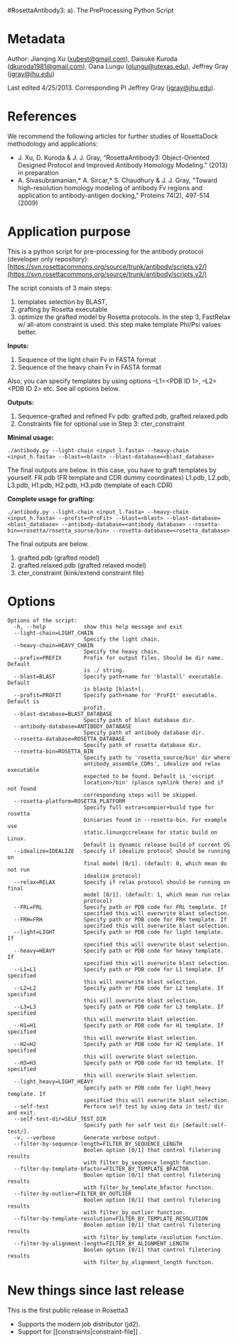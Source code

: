 #RosettaAntibody3: a). The PreProcessing Python Script

Metadata
========

Author: Jianqing Xu (xubest@gmail.com), Daisuke Kuroda (dkuroda1981@gmail.com), Oana Lungu (olungu@utexas.edu), Jeffrey Gray (jgray@jhu.edu)

Last edited 4/25/2013. Corresponding PI Jeffrey Gray (jgray@jhu.edu).

References
==========

We recommend the following articles for further studies of RosettaDock methodology and applications:

-   J. Xu, D. Kuroda & J. J. Gray, “RosettaAntibody3: Object-Oriented Designed Protocol and Improved Antibody Homology Modeling.” (2013) in preparation
-   A. Sivasubramanian,\* A. Sircar,\* S. Chaudhury & J. J. Gray, "Toward high-resolution homology modeling of antibody Fv regions and application to antibody-antigen docking," Proteins 74(2), 497-514 (2009)

Application purpose
===========================================

This is a python script for pre-processing for the antibody protocol (developer only repository): [https://svn.rosettacommons.org/source/trunk/antibody/scripts.v2/](https://svn.rosettacommons.org/source/trunk/antibody/scripts.v2/)

The script consists of 3 main steps:

1.  templates selection by BLAST,
2.  grafting by Rosetta executable
3.  optimize the grafted model by Rosetta protocols. In the step 3, FastRelax w/ all-atom constraint is used. this step make template Phi/Psi values better.

**Inputs:**

1.  Sequence of the light chain Fv in FASTA format
2.  Sequence of the heavy chain Fv in FASTA format

Also, you can specify templates by using options –L1=\<PDB ID 1\>, –L2=\<PDB ID 2\> etc. See all options below.

**Outputs:**

1.  Sequence-grafted and refined Fv pdb: grafted.pdb, grafted.relaxed.pdb
2.  Constraints file for optional use in Step 3: cter\_constraint

**Minimal usage:**

```
./antibody.py --light-chain <input_l.fasta> --heavy-chain <input_h.fasta> --blast=<blast> --blast-database=<blast_database>
```

The final outputs are below. In this case, you have to graft templates by yourself. FR.pdb (FR template and CDR dummy coordinates) L1.pdb, L2.pdb, L3.pdb, H1.pdb, H2.pdb, H3.pdb (template of each CDR)

**Complete usage for grafting:**

```
./antibody.py --light-chain <input_l.fasta> --heavy-chain <input_h.fasta> --profit=<ProFit> --blast=<blast> --blast-database=<blast_database> --antibody-database=<antibody_database> --rosetta-bin=<rosetta/rosetta_sourse/bin> --rosetta-database=<rosetta_database> 
```

The final outputs are below.

1.  grafted.pdb (grafted model)
2.  grafted.relaxed.pdb (grafted relaxed model)
3.  cter\_constraint (kink/extend constraint file)

Options
=======

```
Options of the script:
  -h, --help            show this help message and exit
  --light-chain=LIGHT_CHAIN
                        Specify the light chain.
  --heavy-chain=HEAVY_CHAIN
                        Specify the heavy chain.
  --prefix=PREFIX       Prefix for output files. Should be dir name. Default
                        is ./ string.
  --blast=BLAST         Specify path+name for 'blastall' executable. Default
                        is blastp [blast+].
  --profit=PROFIT       Specify path+name for 'ProFIt' executable. Default is
                        profit.
  --blast-database=BLAST_DATABASE
                        Specify path of blast database dir.
  --antibody-database=ANTIBODY_DATABASE
                        Specify path of antibody database dir.
  --rosetta-database=ROSETTA_DATABASE
                        Specify path of rosetta database dir.
  --rosetta-bin=ROSETTA_BIN
                        Specify path to 'rosetta_source/bin' dir where
                        antibody_assemble_CDRs', idealize and relax executable
                        expected to be found. Default is '<script
                        location>/bin' (plasce symlink there) and if not found
                        corresponding steps will be skipped.
  --rosetta-platform=ROSETTA_PLATFORM
                        Specify full extra+compier+build type for rosetta
                        biniaries found in --rosetta-bin. For example use
                        static.linuxgccrelease for static build on Linux.
                        Default is dynamic release build of current OS
  --idealize=IDEALIZE   Specify if idealize protocol should be running on
                        final model [0/1]. (default: 0, which mean do not run
                        idealize protocol)
  --relax=RELAX         Specify if relax protocol should be running on final
                        model [0/1]. (default: 1, which mean run relax
                        protocol)
  --FRL=FRL             Specify path or PDB code for FRL template. If
                        specified this will overwrite blast selection.
  --FRH=FRH             Specify path or PDB code for FRH template. If
                        specified this will overwrite blast selection.
  --light=LIGHT         Specify path or PDB code for light template. If
                        specified this will overwrite blast selection.
  --heavy=HEAVY         Specify path or PDB code for heavy template. If
                        specified this will overwrite blast selection.
  --L1=L1               Specify path or PDB code for L1 template. If specified
                        this will overwrite blast selection.
  --L2=L2               Specify path or PDB code for L2 template. If specified
                        this will overwrite blast selection.
  --L3=L3               Specify path or PDB code for L3 template. If specified
                        this will overwrite blast selection.
  --H1=H1               Specify path or PDB code for H1 template. If specified
                        this will overwrite blast selection.
  --H2=H2               Specify path or PDB code for H2 template. If specified
                        this will overwrite blast selection.
  --H3=H3               Specify path or PDB code for H3 template. If specified
                        this will overwrite blast selection.
  --light_heavy=LIGHT_HEAVY
                        Specify path or PDB code for light_heavy template. If
                        specified this will overwrite blast selection.
  --self-test           Perform self test by using data in test/ dir and exit.
  --self-test-dir=SELF_TEST_DIR
                        Specify path for self test dir [default:self-test/].
  -v, --verbose         Generate verbose output.
  --filter-by-sequence-length=FILTER_BY_SEQUENCE_LENGTH
                        Boolen option [0/1] that control filetering results
                        with filter_by_sequence_length function.
  --filter-by-template-bfactor=FILTER_BY_TEMPLATE_BFACTOR
                        Boolen option [0/1] that control filetering results
                        with filter_by_template_bfactor function.
  --filter-by-outlier=FILTER_BY_OUTLIER
                        Boolen option [0/1] that control filetering results
                        with filter_by_outlier function.
  --filter-by-template-resolution=FILTER_BY_TEMPLATE_RESOLUTION
                        Boolen option [0/1] that control filetering results
                        with filter_by_template_resolution function.
  --filter-by-alignment-length=FILTER_BY_ALIGNMENT_LENGTH
                        Boolen option [0/1] that control filetering results
                        with filter_by_alignment_length function.
```

New things since last release
=============================

This is the first public release in Rosetta3

-   Supports the modern job distributor (jd2).
-   Support for [[constraints|constraint-file]] .

